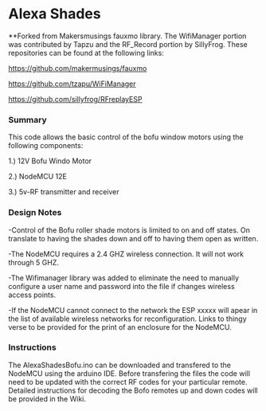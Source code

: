 # Alexa Shades
**Forked from Makersmusings fauxmo library.  The WifiManager portion was contributed by Tapzu and the RF_Record portion by SillyFrog. These repositories can be found at the following links:

https://github.com/makermusings/fauxmo

https://github.com/tzapu/WiFiManager

https://github.com/sillyfrog/RFreplayESP

### Summary

This code allows the basic control of the bofu window motors using the following components:

1.) 12V Bofu Windo Motor

2.) NodeMCU 12E

3.) 5v-RF transmitter and receiver

### Design Notes
-Control of the Bofu roller shade motors is limited to on and off states.  On translate to having the shades down and off to having them open as written.

-The NodeMCU requires a 2.4 GHZ wireless connection. It will not work through 5 GHZ.

-The Wifimanager library was added to eliminate the need to manually configure a user name and password into the file if changes wireless access points. 

-If the NodeMCU cannot connect to the network the ESP xxxxx will apear in the list of available wireless networks for reconfiguration.
Links to thingy verse to be provided for the print of an enclosure for the NodeMCU.

### Instructions

The AlexaShadesBofu.ino can be downloaded and transfered to the NodeMCU using the arduino IDE. Before transfering the files the code will need to be updated with the correct RF codes for your particular remote.  Detailed instructions for decoding the Bofo remotes up and down codes will be provided in the Wiki.
